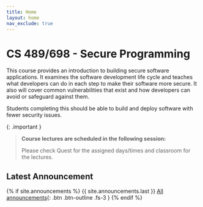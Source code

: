 ```yaml
---
title: Home
layout: home
nav_exclude: true
---
```

# CS 489/698 - Secure Programming

This course provides an introduction to building secure software applications. It examines the software development life cycle and teaches what developers can do in each step to make their software more secure. It also will cover common vulnerabilities that exist and how developers can avoid or safeguard against them.

Students completing this should be able to build and deploy software with fewer security issues.

{: .important }
>**Course lectures are scheduled in the following session:**
>
>Please check Quest for the assigned days/times and classroom for the lectures.

## Latest Announcement

{% if site.announcements %}
{{ site.announcements.last }}
[All announcements](announcements.html){: .btn .btn-outline .fs-3 }
{% endif %}
